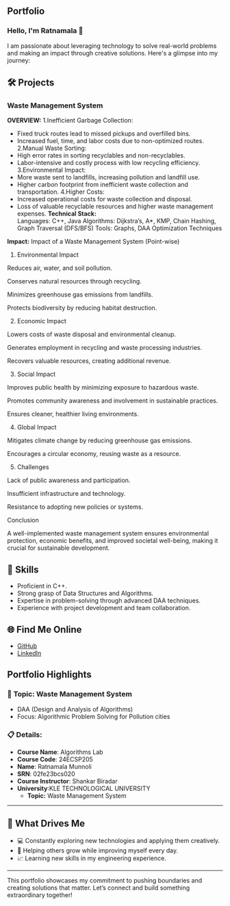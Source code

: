 ## **Portfolio**

### Hello, I'm Ratnamala 👋

I am passionate about leveraging technology to solve real-world problems and making an impact through creative solutions. 
Here's a glimpse into my journey:  


## 🛠 Projects

### **Waste Management System**  

**OVERVIEW:** 
1.Inefficient Garbage Collection:
* Fixed truck routes lead to missed pickups and overfilled bins.
* Increased fuel, time, and labor costs due to non-optimized routes.
2.Manual Waste Sorting:
* High error rates in sorting recyclables and non-recyclables.
* Labor-intensive and costly process with low recycling efficiency.
3.Environmental Impact:
* More waste sent to landfills, increasing pollution and landfill use.
* Higher carbon footprint from inefficient waste collection and transportation.
4.Higher Costs:
* Increased operational costs for waste collection and disposal.
* Loss of valuable recyclable resources and higher waste management expenses.
**Technical Stack:**  
Languages: C++, Java
Algorithms: Dijkstra’s, A*, KMP, Chain Hashing, Graph Traversal (DFS/BFS)
Tools: Graphs, DAA Optimization Techniques

**Impact:** 
Impact of a Waste Management System (Point-wise)

1. Environmental Impact

Reduces air, water, and soil pollution.

Conserves natural resources through recycling.

Minimizes greenhouse gas emissions from landfills.

Protects biodiversity by reducing habitat destruction.


2. Economic Impact

Lowers costs of waste disposal and environmental cleanup.

Generates employment in recycling and waste processing industries.

Recovers valuable resources, creating additional revenue.


3. Social Impact

Improves public health by minimizing exposure to hazardous waste.

Promotes community awareness and involvement in sustainable practices.

Ensures cleaner, healthier living environments.


4. Global Impact

Mitigates climate change by reducing greenhouse gas emissions.

Encourages a circular economy, reusing waste as a resource.


5. Challenges

Lack of public awareness and participation.

Insufficient infrastructure and technology.

Resistance to adopting new policies or systems.


Conclusion

A well-implemented waste management system ensures environmental protection, economic benefits, and improved societal well-being, making it crucial for sustainable development.
## 🚀 **Skills**  

- Proficient in C++. 
- Strong grasp of Data Structures and Algorithms.  
- Expertise in problem-solving through advanced DAA techniques.  
- Experience with project development and team collaboration.  


## 🌐 **Find Me Online**

- [GitHub](https://github.com/Ratnamala-Munnoli/wastemanagementsystem.github.io/edit/main/README.md)
- [LinkedIn](https://www.linkedin.com/me?trk=p_mwlite_feed-secondary_nav)

## Portfolio Highlights

### 🎯 **Topic:** Waste Management System

- DAA (Design and Analysis of Algorithms)  
- Focus: Algorithmic Problem Solving for Pollution cities  

### 📋 **Details:**

- **Course Name**: Algorithms Lab 
- **Course Code**: 24ECSP205  
- **Name**: Ratnamala Munnoli
- **SRN**: 02fe23bcs020
- **Course Instructor**: Shankar Biradar  
- **University**:KLE TECHNOLOGICAL UNIVERSITY
  - **Topic:** Waste Management System
---

## 🎨 What Drives Me  
- 💻 Constantly exploring new technologies and applying them creatively.
- 🤝 Helping others grow while improving myself every day.  
- 📈 Learning new skills in my engineering experience.  

---

This portfolio showcases my commitment to pushing boundaries and creating solutions that matter. 
Let’s connect and build something extraordinary together!
